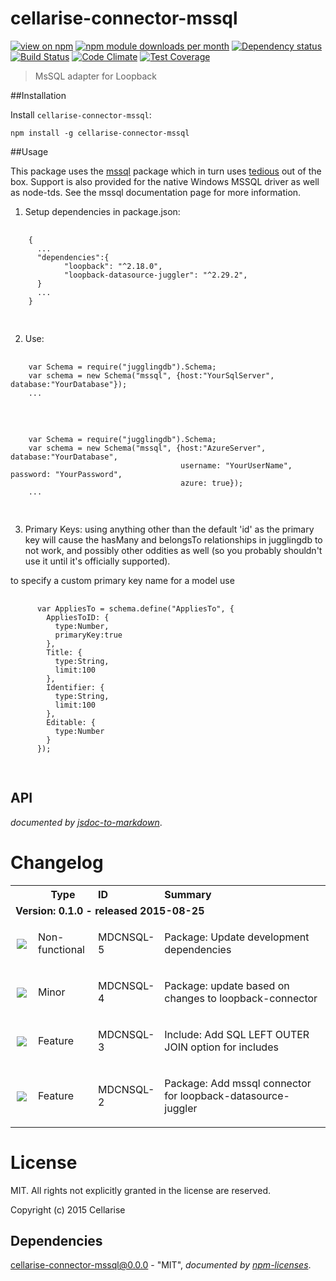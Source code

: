 # cellarise-connector-mssql
[![view on npm](http://img.shields.io/npm/v/cellarise-connector-mssql.svg?style=flat)](https://www.npmjs.org/package/cellarise-connector-mssql)
[![npm module downloads per month](http://img.shields.io/npm/dm/cellarise-connector-mssql.svg?style=flat)](https://www.npmjs.org/package/cellarise-connector-mssql)
[![Dependency status](https://david-dm.org/Cellarise/cellarise-connector-mssql.svg?style=flat)](https://david-dm.org/Cellarise/cellarise-connector-mssql)
[![Build Status](https://travis-ci.org/Cellarise/cellarise-connector-mssql.svg?branch=master)](https://travis-ci.org/Cellarise/cellarise-connector-mssql)
[![Code
Climate](https://codeclimate.com/github/Cellarise/cellarise-connector-mssql/badges/gpa.svg)](https://codeclimate.com/github/Cellarise/cellarise-connector-mssql)
[![Test Coverage](https://codeclimate.com/github/Cellarise/cellarise-connector-mssql/badges/coverage.svg)](https://codeclimate.com/github/Cellarise/cellarise-connector-mssql/badges/coverage.svg)

> MsSQL adapter for Loopback


##Installation

Install `cellarise-connector-mssql`:
```
npm install -g cellarise-connector-mssql
```


##Usage

This package uses the [mssql](//github.com/patriksimek/node-mssql) package which in turn uses [tedious](//github.com/pekim/tedious) out of the box. Support is also provided for the native Windows MSSQL driver as well as node-tds. See the mssql documentation page for more information.

1. Setup dependencies in package.json:
  <pre>
    <code>
    {
      ...
      "dependencies":{
		    "loopback": "^2.18.0",
		    "loopback-datasource-juggler": "^2.29.2",
      }
      ...
    }
    </code>
  </pre>
2. Use:
  <pre>
    <code>
    var Schema = require("jugglingdb").Schema;
    var schema = new Schema("mssql", {host:"YourSqlServer", database:"YourDatabase"});
    ...
    </code>
  </pre>
  <pre>
    <code>
    var Schema = require("jugglingdb").Schema;
    var schema = new Schema("mssql", {host:"AzureServer", database:"YourDatabase",
                                      username: "YourUserName", password: "YourPassword",
                                      azure: true});
    ...
    </code>
  </pre>
3. Primary Keys:
  using anything other than the default 'id' as the primary key
  will cause the hasMany and belongsTo relationships in jugglingdb to
  not work, and possibly other oddities as well (so you probably
  shouldn't use it until it's officially supported).

  to specify a custom primary key name for a model use
  <pre>
    <code>
      var AppliesTo = schema.define("AppliesTo", {
        AppliesToID: {
          type:Number,
          primaryKey:true
        },
        Title: {
          type:String,
          limit:100
        },
        Identifier: {
          type:String,
          limit:100
        },
        Editable: {
          type:Number
        }
      });
    </code>
  </pre>




## API
*documented by [jsdoc-to-markdown](https://github.com/75lb/jsdoc-to-markdown)*.


# Changelog

<table style="width:100%;border-spacing:0px;border-collapse:collapse;margin:0px;padding:0px;border-width:0px;">
  <tr>
    <th style="width:20px;text-align:center;"></th>
    <th style="width:80px;text-align:center;">Type</th>
    <th style="width:80px;text-align:left;">ID</th>
    <th style="text-align:left;">Summary</th>
  </tr>
    
<tr>
        <td colspan=4><strong>Version: 0.1.0 - released 2015-08-25</strong></td>
      </tr>
        
<tr>
            <td style="width:20px;padding:0;margin:0;text-align:center;"><img src="https://jira.cellarise.com:80/secure/viewavatar?size=xsmall&amp;avatarId=10419&amp;avatarType=issuetype"/></td>
            <td style="width:80px;text-align:left;">Non-functional</td>
            <td style="width:80px;text-align:left;">MDCNSQL-5</td>
            <td><p>Package: Update development dependencies</p><p></p></td>
          </tr>
        
<tr>
            <td style="width:20px;padding:0;margin:0;text-align:center;"><img src="https://jira.cellarise.com:80/secure/viewavatar?size=xsmall&amp;avatarId=10412&amp;avatarType=issuetype"/></td>
            <td style="width:80px;text-align:left;">Minor</td>
            <td style="width:80px;text-align:left;">MDCNSQL-4</td>
            <td><p>Package: update based on changes to loopback-connector</p><p></p></td>
          </tr>
        
<tr>
            <td style="width:20px;padding:0;margin:0;text-align:center;"><img src="https://jira.cellarise.com:80/secure/viewavatar?size=xsmall&amp;avatarId=10411&amp;avatarType=issuetype"/></td>
            <td style="width:80px;text-align:left;">Feature</td>
            <td style="width:80px;text-align:left;">MDCNSQL-3</td>
            <td><p>Include: Add SQL LEFT OUTER JOIN option for includes</p><p></p></td>
          </tr>
        
<tr>
            <td style="width:20px;padding:0;margin:0;text-align:center;"><img src="https://jira.cellarise.com:80/secure/viewavatar?size=xsmall&amp;avatarId=10411&amp;avatarType=issuetype"/></td>
            <td style="width:80px;text-align:left;">Feature</td>
            <td style="width:80px;text-align:left;">MDCNSQL-2</td>
            <td><p>Package: Add mssql connector for loopback-datasource-juggler</p><p></p></td>
          </tr>
        
    
</table>



# License

MIT. All rights not explicitly granted in the license are reserved.

Copyright (c) 2015 Cellarise
## Dependencies
[cellarise-connector-mssql@0.0.0](&quot;https://github.com/Cellarise/cellarise-connector-mssql&quot;) - &quot;MIT&quot;, 
*documented by [npm-licenses](http://github.com/AceMetrix/npm-license.git)*.
